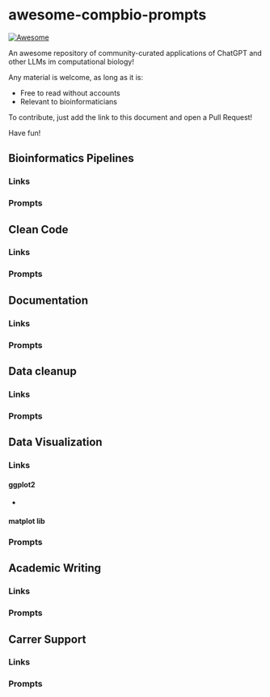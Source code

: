 # awesome-compbio-prompts

[![Awesome](https://cdn.rawgit.com/sindresorhus/awesome/d7305f38d29fed78fa85652e3a63e154dd8e8829/media/badge.svg)](https://github.com/sindresorhus/awesome)

An awesome repository of community-curated applications of ChatGPT and other LLMs im computational biology!

Any material is welcome, as long as it is: 
* Free to read without accounts
* Relevant to bioinformaticians


To contribute, just add the link to this document and open a Pull Request!

Have fun!

## Bioinformatics Pipelines 

### Links

### Prompts

## Clean Code
### Links

### Prompts 

## Documentation
### Links

### Prompts

## Data cleanup 

### Links

### Prompts

## Data Visualization
### Links

#### ggplot2
* 
#### matplot lib

### Prompts

## Academic Writing 

### Links

### Prompts

## Carrer Support 

### Links

### Prompts

